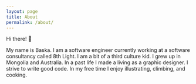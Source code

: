 ```yaml
---
layout: page
title: About
permalink: /about/
---
```


Hi there! 👋

My name is Baska. I am a software engineer currently working at a software consultancy called 8th Light. I am a bit of a third culture kid. I grew up in Mongolia and Australia. In a past life I made a living as a graphic designer. I strive to write good code. In my free time I enjoy illustrating, climbing, and cooking. 